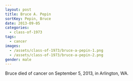 ```yaml
---
layout: post
title: Bruce A. Pepin
sortKey: Pepin, Bruce
date: 2013-09-05
categories:
  - class-of-1973
tags:
  - cancer
images:
  - /assets/class-of-1973/bruce-a-pepin-1.png
  - /assets/class-of-1973/bruce-a-pepin-2.png
gender: male
---
```


Bruce died of cancer on September 5, 2013, in Arlington, WA.
